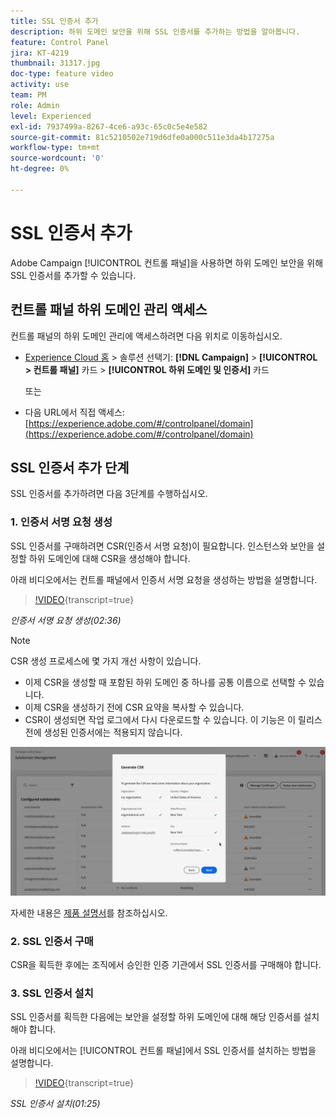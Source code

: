 ```yaml
---
title: SSL 인증서 추가
description: 하위 도메인 보안을 위해 SSL 인증서를 추가하는 방법을 알아봅니다.
feature: Control Panel
jira: KT-4219
thumbnail: 31317.jpg
doc-type: feature video
activity: use
team: PM
role: Admin
level: Experienced
exl-id: 7937499a-8267-4ce6-a93c-65c0c5e4e582
source-git-commit: 81c5210502e719d6dfe0a000c511e3da4b17275a
workflow-type: tm+mt
source-wordcount: '0'
ht-degree: 0%

---
```


# SSL 인증서 추가

Adobe Campaign [!UICONTROL 컨트롤 패널]을 사용하면 하위 도메인 보안을 위해 SSL 인증서를 추가할 수 있습니다.

## 컨트롤 패널 하위 도메인 관리 액세스

컨트롤 패널의 하위 도메인 관리에 액세스하려면 다음 위치로 이동하십시오.

* [Experience Cloud 홈](https://experience.adobe.com/#/home) > 솔루션 선택기: **[!DNL Campaign]** > **[!UICONTROL > 컨트롤 패널]** 카드 > **[!UICONTROL 하위 도메인 및 인증서]** 카드

  또는
* 다음 URL에서 직접 액세스: [https://experience.adobe.com/#/controlpanel/domain](https://experience.adobe.com/#/controlpanel/domain)

## SSL 인증서 추가 단계

SSL 인증서를 추가하려면 다음 3단계를 수행하십시오.

### 1. 인증서 서명 요청 생성

SSL 인증서를 구매하려면 CSR(인증서 서명 요청)이 필요합니다. 인스턴스와 보안을 설정할 하위 도메인에 대해 CSR을 생성해야 합니다.

아래 비디오에서는 컨트롤 패널에서 인증서 서명 요청을 생성하는 방법을 설명합니다.

>[!VIDEO](https://video.tv.adobe.com/v/31317?learn=on){transcript=true}

*인증서 서명 요청 생성(02:36)*

>[!NOTE]
>
>CSR 생성 프로세스에 몇 가지 개선 사항이 있습니다.
>
>* 이제 CSR을 생성할 때 포함된 하위 도메인 중 하나를 공통 이름으로 선택할 수 있습니다.
>* 이제 CSR을 생성하기 전에 CSR 요약을 복사할 수 있습니다.
>* CSR이 생성되면 작업 로그에서 다시 다운로드할 수 있습니다. 이 기능은 이 릴리스 전에 생성된 인증서에는 적용되지 않습니다.
>
>![CSR 다운로드](/help/assets/download-csr.gif)
>
>자세한 내용은 [제품 설명서](https://experienceleague.adobe.com/docs/control-panel/using/subdomains-and-certificates/renew-ssl/renewing-subdomain-certificate.html?lang=ko)를 참조하십시오.
>

### 2. SSL 인증서 구매

CSR을 획득한 후에는 조직에서 승인한 인증 기관에서 SSL 인증서를 구매해야 합니다.

### 3. SSL 인증서 설치

SSL 인증서를 획득한 다음에는 보안을 설정할 하위 도메인에 대해 해당 인증서를 설치해야 합니다.

아래 비디오에서는 [!UICONTROL 컨트롤 패널]에서 SSL 인증서를 설치하는 방법을 설명합니다.

>[!VIDEO](https://video.tv.adobe.com/v/31166?learn=on){transcript=true}

*SSL 인증서 설치(01:25)*


